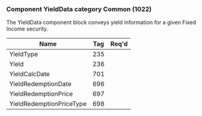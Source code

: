 ### Component YieldData category Common (1022)

The YieldData component block conveys yield information for a given Fixed Income security.

| Name                     | Tag | Req'd |
|--------------------------|-----|----------|
| YieldType                | 235 |       |
| Yield                    | 236 |       |
| YieldCalcDate            | 701 |       |
| YieldRedemptionDate      | 696 |       |
| YieldRedemptionPrice     | 697 |       |
| YieldRedemptionPriceType | 698 |       |
